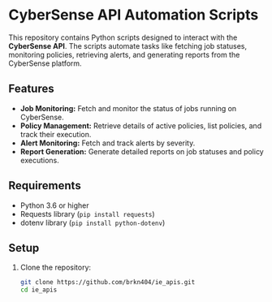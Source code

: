# CyberSense API Automation Scripts

This repository contains Python scripts designed to interact with the **CyberSense API**. The scripts automate tasks like fetching job statuses, monitoring policies, retrieving alerts, and generating reports from the CyberSense platform.

## Features

- **Job Monitoring:** Fetch and monitor the status of jobs running on CyberSense.
- **Policy Management:** Retrieve details of active policies, list policies, and track their execution.
- **Alert Monitoring:** Fetch and track alerts by severity.
- **Report Generation:** Generate detailed reports on job statuses and policy executions.

## Requirements

- Python 3.6 or higher
- Requests library (`pip install requests`)
- dotenv library (`pip install python-dotenv`)

## Setup

1. Clone the repository:
   ```bash
   git clone https://github.com/brkn404/ie_apis.git
   cd ie_apis
